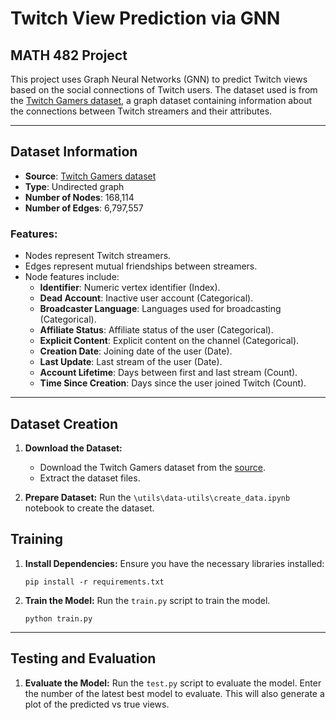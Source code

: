 # Twitch View Prediction via GNN

## MATH 482 Project

This project uses Graph Neural Networks (GNN) to predict Twitch views based on the social connections of Twitch users. The dataset used is from the [Twitch Gamers dataset](https://snap.stanford.edu/data/twitch_gamers.html), a graph dataset containing information about the connections between Twitch streamers and their attributes.

---

## Dataset Information

- **Source**: [Twitch Gamers dataset](https://snap.stanford.edu/data/twitch_gamers.html)
- **Type**: Undirected graph
- **Number of Nodes**: 168,114
- **Number of Edges**: 6,797,557

### Features:
- Nodes represent Twitch streamers.
- Edges represent mutual friendships between streamers.
- Node features include:
    - **Identifier**: Numeric vertex identifier (Index).
    - **Dead Account**: Inactive user account (Categorical).
    - **Broadcaster Language**: Languages used for broadcasting (Categorical). 
    - **Affiliate Status**: Affiliate status of the user (Categorical).
    - **Explicit Content**: Explicit content on the channel (Categorical).
    - **Creation Date**: Joining date of the user (Date).
    - **Last Update**: Last stream of the user (Date).
    - **Account Lifetime**: Days between first and last stream (Count).
    - **Time Since Creation**: Days since the user joined Twitch (Count).


---

## Dataset Creation

1. **Download the Dataset:**
   - Download the Twitch Gamers dataset from the [source](https://snap.stanford.edu/data/twitch_gamers.html).
   - Extract the dataset files.


3. **Prepare Dataset:**
   Run the `\utils\data-utils\create_data.ipynb` notebook to create the dataset.


## Training

1. **Install Dependencies:**
   Ensure you have the necessary libraries installed:
   ```
   pip install -r requirements.txt
   ```

2. **Train the Model:**
   Run the `train.py` script to train the model.
   ```
   python train.py
   ```

---

## Testing and Evaluation

1. **Evaluate the Model:**
   Run the `test.py` script to evaluate the model. Enter the number of the latest best model to evaluate. This will also generate a plot of the predicted vs true views. 
   ```python test.py
   ```

